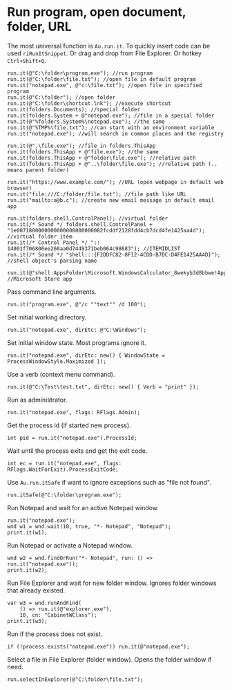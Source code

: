 # Run program, open document, folder, URL

The most universal function is `Au.run.it`. To quickly insert code can be used `riRunItSnippet`. Or drag and drop from File Explorer. Or hotkey `Ctrl+Shift+Q`.

```
run.it(@"C:\folder\program.exe"); //run program
run.it(@"C:\folder\file.txt"); //open file in default program
run.it("notepad.exe", @"c:\file.txt"); //open file in specified program
run.it(@"C:\folder"); //open folder
run.it(@"C:\folder\shortcut.lnk"); //execute shortcut
run.it(folders.Documents); //special folder
run.it(folders.System + @"notepad.exe"); //file in a special folder
run.it(@"%folders.System%\notepad.exe"); //the same
run.it(@"%TMP%\file.txt"); //can start with an environment variable
run.it("notepad.exe"); //will search in common places and the registry

run.it(@".\file.exe"); //file in folders.ThisApp
run.it(folders.ThisApp + @"file.exe"); //the same
run.it(folders.ThisApp + @"folder\file.exe"); //relative path
run.it(folders.ThisApp + @"..\folder\file.exe"); //relative path (.. means parent folder)

run.it("https://www.example.com/"); //URL (open webpage in default web browser)
run.it("file:///C:/folder/file.txt"); //file path like URL
run.it("mailto:a@b.c"); //create new email message in default email app

run.it(folders.shell.ControlPanel); //virtual folder
run.it(/* Sound */ folders.shell.ControlPanel + "1e0071800000000000000000000082fcddf2128fdd4cb7dcd4fe1425aa4d"); //virtual folder item
run.it(/* Control Panel */ ":: 14001f706806ee260aa0d7449371beb064c98683"); //ITEMIDLIST
run.it(/* Sound */ "shell:::{F2DDFC82-8F12-4CDD-B7DC-D4FE1425AA4D}"); //shell object's parsing name

run.it(@"shell:AppsFolder\Microsoft.WindowsCalculator_8wekyb3d8bbwe!App"); //Microsoft Store app
```

Pass command line arguments.

```
run.it("program.exe", @"/c ""text"" /d 100");
```

Set initial working directory.

```
run.it("notepad.exe", dirEtc: @"C:\Windows");
```

Set initial window state. Most programs ignore it.

```
run.it("notepad.exe", dirEtc: new() { WindowState = ProcessWindowStyle.Maximized });
```

Use a verb (context menu command).

```
run.it(@"C:\Test\test.txt", dirEtc: new() { Verb = "print" });
```

Run as administrator.

```
run.it("notepad.exe", flags: RFlags.Admin);
```

Get the process id (if started new process).

```
int pid = run.it("notepad.exe").ProcessId;
```

Wait until the process exits and get the exit code.

```
int ec = run.it("notepad.exe", flags: RFlags.WaitForExit).ProcessExitCode;
```

Use `Au.run.itSafe` if want to ignore exceptions such as "file not found".

```
run.itSafe(@"C:\folder\program.exe");
```

Run Notepad and wait for an active Notepad window.

```
run.it("notepad.exe");
wnd w1 = wnd.wait(10, true, "*- Notepad", "Notepad");
print.it(w1);
```

Run Notepad or activate a Notepad window.

```
wnd w2 = wnd.findOrRun("*- Notepad", run: () => run.it("notepad.exe"));
print.it(w2);
```

Run File Explorer and wait for new folder window. Ignores folder windows that already existed.

```
var w3 = wnd.runAndFind(
	() => run.it(@"explorer.exe"),
	10, cn: "CabinetWClass");
print.it(w3);
```

Run if the process does not exist.

```
if (!process.exists("notepad.exe")) run.it(@"notepad.exe");
```

Select a file in File Explorer (folder window). Opens the folder window if need.

```
run.selectInExplorer(@"C:\folder\file.txt");
```